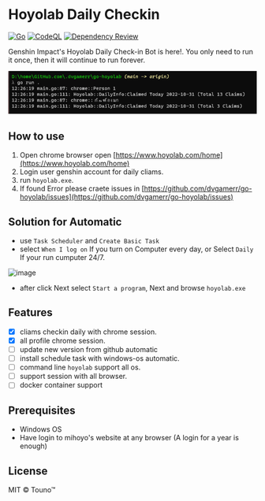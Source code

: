 # Hoyolab Daily Checkin
[![Go](https://github.com/dvgamerr/go-hoyolab/actions/workflows/build.yml/badge.svg)](https://github.com/dvgamerr/go-hoyolab/actions/workflows/build.yml)
[![CodeQL](https://github.com/dvgamerr/go-hoyolab/actions/workflows/codeql.yml/badge.svg)](https://github.com/dvgamerr/go-hoyolab/actions/workflows/codeql.yml)
[![Dependency Review](https://github.com/dvgamerr/go-hoyolab/actions/workflows/review.yml/badge.svg)](https://github.com/dvgamerr/go-hoyolab/actions/workflows/review.yml)


Genshin Impact's Hoyolab Daily Check-in Bot is here!. You only need to run it once, then it will continue to run forever.

![example.png](./docs/example.png)

## How to use
1. Open chrome browser open [https://www.hoyolab.com/home](https://www.hoyolab.com/home)
2. Login user genshin account for daily cliams.
3. run `hoyolab.exe`.
4. If found Error please craete issues in [https://github.com/dvgamerr/go-hoyolab/issues](https://github.com/dvgamerr/go-hoyolab/issues)

## Solution for Automatic
- use `Task Scheduler` and `Create Basic Task`
- select `When I log on` If you turn on Computer every day, or Select `Daily` If your run cumputer 24/7.

![image](https://user-images.githubusercontent.com/10203425/236996927-cb76c5be-09be-409c-8cb2-743bb0204d1a.png)

- after click Next select `Start a program`, Next and browse `hoyolab.exe`

## Features

- [x] cliams checkin daily with chrome session.
- [x] all profile chrome session.
- [ ] update new version from github automatic
- [ ] install schedule task with windows-os automatic.
- [ ] command line `hoyolab` support all os.
- [ ] support session with all browser.
- [ ] docker container support

## Prerequisites
- Windows OS
- Have login to mihoyo's website at any browser (A login for a year is enough)

## License
MIT © Touno™
